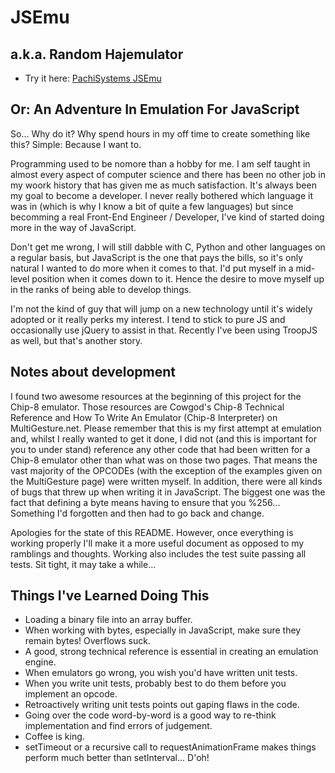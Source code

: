 JSEmu
=====
a.k.a. Random Hajemulator
-------------------------

* Try it here: [PachiSystems JSEmu](http://PachiSystems.com/JSEmu/chip8.html)

Or: An Adventure In Emulation For JavaScript
--------------------------------------------

So... Why do it? Why spend hours in my off time to create something like this? Simple: Because I want to.

Programming used to be nomore than a hobby for me. I am self taught in almost every aspect of computer science and there
has been no other job in my woork history that has given me as much satisfaction. It's always been my goal to become a
developer. I never really bothered which language it was in (which is why I know a bit of quite a few languages) but
since becomming a real Front-End Engineer / Developer, I've kind of started doing more in the way of JavaScript.

Don't get me wrong, I will still dabble with C, Python and other languages on a regular basis, but JavaScript is the one
that pays the bills, so it's only natural I wanted to do more when it comes to that. I'd put myself in a mid-level
position when it comes down to it. Hence the desire to move myself up in the ranks of being able to develop things.

I'm not the kind of guy that will jump on a new technology until it's widely adopted or it really perks my interest. I
tend to stick to pure JS and occasionally use jQuery to assist in that. Recently I've been using TroopJS as well, but
that's another story.

Notes about development
-----------------------

I found two awesome resources at the beginning of this project for the Chip-8 emulator. Those resources are Cowgod's
Chip-8 Technical Reference and How To Write An Emulator (Chip-8 Interpreter) on MultiGesture.net. Please remember that
this is my first attempt at emulation and, whilst I really wanted to get it done, I did not (and this is important for
you to under stand) reference any other code that had been written for a Chip-8 emulator other than what was on those
two pages. That means the vast majority of the OPCODEs (with the exception of the examples given on the MultiGesture
page) were written myself. In addition, there were all kinds of bugs that threw up when writing it in JavaScript. The
biggest one was the fact that defining a byte means having to ensure that you %256... Something I'd forgotten and then
had to go back and change.

Apologies for the state of this README. However, once everything is working properly I'll make it a more useful
document as opposed to my ramblings and thoughts. Working also includes the test suite passing all tests. Sit tight, it
may take a while...

Things I've Learned Doing This
------------------------------

- Loading a binary file into an array buffer.
- When working with bytes, especially in JavaScript, make sure they remain bytes! Overflows suck.
- A good, strong technical reference is essential in creating an emulation engine.
- When emulators go wrong, you wish you'd have written unit tests.
- When you write unit tests, probably best to do them before you implement an opcode.
- Retroactively writing unit tests points out gaping flaws in the code.
- Going over the code word-by-word is a good way to re-think implementation and find errors of judgement.
- Coffee is king.
- setTimeout or a recursive call to requestAnimationFrame makes things perform much better than setInterval... D'oh!
